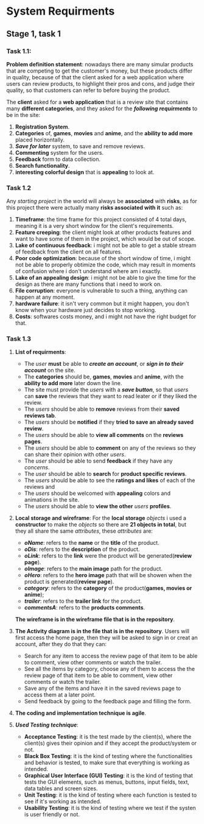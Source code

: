 # System Requirments
## Stage 1, task 1

### Task 1.1:
**Problem definition statement**: nowadays there are many simular products that are competing to get the customer's money, but these products differ in quality, because of that the client asked for a web application where users can review products, to highlight their pros and cons, and judge their quality, so that customers can refer to before buying the product.

The **client** asked for a **web application** that is a review site that contains many **different categories**, and they asked for the ***following requirments*** to be in the site:

 1. **Registration System**.
 2. **Categories** of, **games**, **movies** and **anime**, and the **ability to add more** placed horizontally.
 3. ***Save for later*** system, to save and remove reviews.
 4. **Commenting** system for the users.
 5. **Feedback** form to data collection.
 6. **Search functionality**.
 7. **interesting colorful design** that is **appealing** to look at.

### Task 1.2
Any *starting project* in the world will always be **associated** with **risks**, as for this project there were actually many **risks associated with it** such as:

 1. **Timeframe**: the time frame for this project consisted of 4 total days, meaning it is a very short window for the client's requirements.
 2. **Feature creeping**: the client might look at other products features and want to have some of them in the project, which would be out of scope.
 3. **Lake of continuous feedback**:  i might not be able to get a stable stream of feedback from the client on all features.
 4. **Poor code optimization**: because of the short window of time, i might not be able to properly obtimize the code, which may result in moments of confusion where i don't understand where am i exactly.
 5. **Lake of an appealing design**: i might not be able to give the time for the design as there are many functions that i need to work on.
 6. **File corruption**: everyone is vulnerable to such a thing, anything can happen at any moment.
 7. **hardware failure**: it isn't very common but it might happen, you don't know when your hardware just decides to stop working.
 8. **Costs**: softwares costs money, and i might not have the right budget for that.

 ### Task 1.3

 1. **List of requirments**:
    - The *user* **must** be able to ***create an account***, or ***sign in to their account*** on the site.
    - The **categories** should be, **games**, **movies** and **anime**, with the **ability to add more** later down the line.
    - The site must provide the *users* with a ***save button***, so that *users* can **save** the reviews that they want to read leater or if they liked the review.
    - The *users* should be able to **remove** reviews from their **saved reviews tab**.
    - The *users* should be **notified** if they **tried to save an already saved review**. 
    - The *users* should be able to **view all comments** on the **reviews pages**.
    - The *users* should be able to **comment** on any of the reviews so they can share their opinion with other *users*.
    - The *user* should be able to send **feedback** if they have any *concerns*.
    - The *user* should be able to **search** for **product specific reviews**.
    - The *users* should be able to see the **ratings and likes** of each of the reviews and 
    - The *users* should be welcomed with **appealing** colors and animations in the site.
    - The *users* should be able to **view the other** *users* **profiles**.

2. **Local storage and wireframe**:
    For the **local storage** *objects* i used a **constructor** to make the *objects* so there are **21 objects in total**, but they all share the same *attributes*, these *attributes* are:
    - ***oName***: refers to the **name** or the **title** of the product.
    - ***oDis***: refers to the **description** of the product.
    - ***oLink***: refers to the **link** were the product will be generated(**review page**).
    - ***oImage***: refers to the **main image** path for the product.
    - ***oHero***: refers to the **hero image** path that will be showen when the product is generated(**review page**).
    - ***category***: refers to the **category** of the product(**games, movies or anime**);
    - ***trailer***: refers to the **trailer link** for the product.
    - ***commentsA***: refers to the **products comments**.

    **The wireframe is in the wireframe file that is in the repository**.

3. **The Activity diagram is in the file that is in the repository**.
    Users will first access the home page, then they will be asked to sign in or creat an account, after they do that they can:
    - Search for any item to access the review page of that item to be able to comment, view other comments or watch the trailer.
    - See all the items by category, choose any of them to access the the review page of that item to be able to comment, view other comments or watch the trailer.
    - Save any of the items and have it in the saved reviews page to access them at a later point.
    - Send feedback by going to the feedback page and filling the form.
    
4. **The coding and implementation technique is agile**.
5. ***Used Testing technique***:
    - **Acceptance Testing**: it is the test made by the client(s), where the client(s) gives their opinion and if they accept the product/system or not.
    - **Black Box Testing**: it is the kind of testing where the functionalities and behavior is tested, to make sure that everything is working as intended.
    - **Graphical User Interface (GUI) Testing**: it is the kind of testing that tests the GUI elements, such as menus, buttons, input fields, text, data tables and screen sizes.
    - **Unit Testing**: it is the kind of testing where each function is tested to see if it's working as intended.
    - **Usability Testing**: it is the kind of testing where we test if the systen is user friendly or not.

